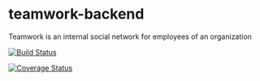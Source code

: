 # teamwork-backend
Teamwork is an ​internal social network for employees of an organization

[![Build Status](https://travis-ci.com/sink-opuba/teamwork-backend.svg?branch=master)](https://travis-ci.com/sink-opuba/teamwork-backend)

[![Coverage Status](https://coveralls.io/repos/github/sink-opuba/teamwork-backend/badge.svg?branch=develop)](https://coveralls.io/github/sink-opuba/teamwork-backend?branch=develop)
